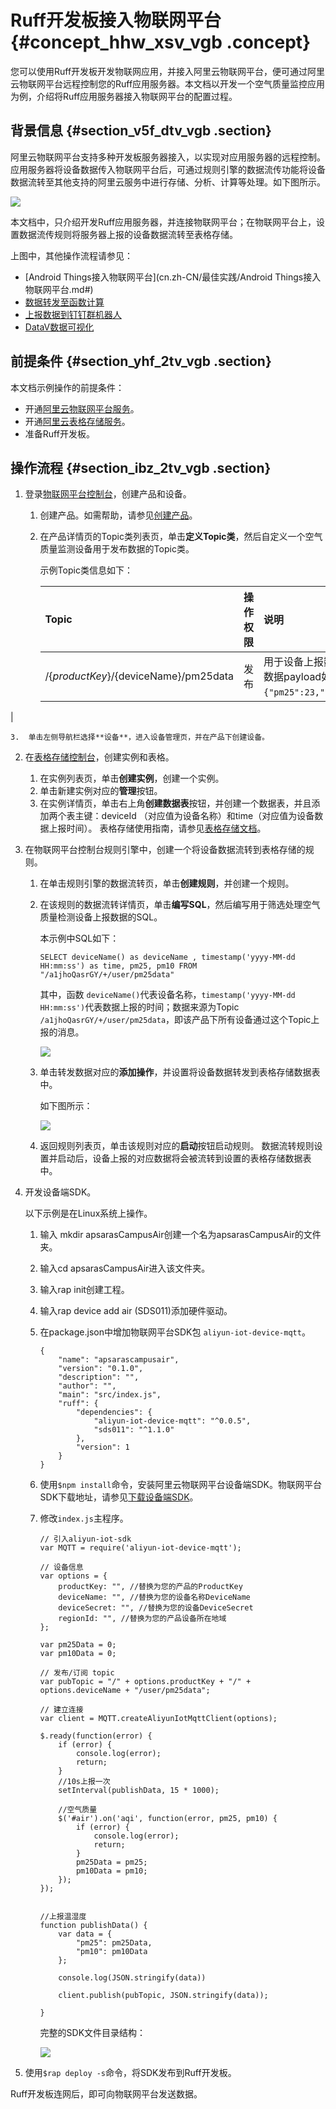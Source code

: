 # Ruff开发板接入物联网平台 {#concept_hhw_xsv_vgb .concept}

您可以使用Ruff开发板开发物联网应用，并接入阿里云物联网平台，便可通过阿里云物联网平台远程控制您的Ruff应用服务器。本文档以开发一个空气质量监控应用为例，介绍将Ruff应用服务器接入物联网平台的配置过程。

## 背景信息 {#section_v5f_dtv_vgb .section}

阿里云物联网平台支持多种开发板服务器接入，以实现对应用服务器的远程控制。应用服务器将设备数据传入物联网平台后，可通过规则引擎的数据流传功能将设备数据流转至其他支持的阿里云服务中进行存储、分析、计算等处理。如下图所示。

![](http://static-aliyun-doc.oss-cn-hangzhou.aliyuncs.com/assets/img/127995/155781280339148_zh-CN.png)

本文档中，只介绍开发Ruff应用服务器，并连接物联网平台；在物联网平台上，设置数据流传规则将服务器上报的设备数据流转至表格存储。

上图中，其他操作流程请参见：

-   [Android Things接入物联网平台](cn.zh-CN/最佳实践/Android Things接入物联网平台.md#)
-   [数据转发至函数计算](../../../../cn.zh-CN/用户指南/规则引擎/数据流转使用示例/转发数据到函数计算(FC).md#)
-   [上报数据到钉钉群机器人](cn.zh-CN/最佳实践/温湿度计上报数据到钉钉群机器人.md#)
-   [DataV数据可视化](https://help.aliyun.com/document_detail/30360.html)

## 前提条件 {#section_yhf_2tv_vgb .section}

本文档示例操作的前提条件：

-   开通[阿里云物联网平台服务](https://www.aliyun.com/product/iot-deviceconnect)。
-   开通[阿里云表格存储服务](https://www.aliyun.com/product/ots)。
-   准备Ruff开发板。

## 操作流程 {#section_ibz_2tv_vgb .section}

1.  登录[物联网平台控制台](https://iot.console.aliyun.com)，创建产品和设备。
    1.  创建产品。如需帮助，请参见[创建产品](../../../../cn.zh-CN/用户指南/产品与设备/创建产品.md#)。
    2.  在产品详情页的Topic类列表页，单击**定义Topic类**，然后自定义一个空气质量监测设备用于发布数据的Topic类。

        示例Topic类信息如下：

        |Topic|操作权限|说明|
        |:----|:---|:-|
        |/$\{productKey\}/$\{deviceName\}/pm25data|发布|用于设备上报数据。 上报数据payload如：`{"pm25":23,"pm10":63}`。

 |

    3.  单击左侧导航栏选择**设备**，进入设备管理页，并在产品下创建设备。
2.  在[表格存储控制台](https://ots.console.aliyun.com/index)，创建实例和表格。

    1.  在实例列表页，单击**创建实例**，创建一个实例。
    2.  单击新建实例对应的**管理**按钮。
    3.  在实例详情页，单击右上角**创建数据表**按钮，并创建一个数据表，并且添加两个表主键：deviceId （对应值为设备名称）和time（对应值为设备数据上报时间）。
    表格存储使用指南，请参见[表格存储文档](https://help.aliyun.com/document_detail/55211.html)。

3.  在物联网平台控制台规则引擎中，创建一个将设备数据流转到表格存储的规则。

    1.  在单击规则引擎的数据流转页，单击**创建规则**，并创建一个规则。
    2.  在该规则的数据流转详情页，单击**编写SQL**，然后编写用于筛选处理空气质量检测设备上报数据的SQL。

        本示例中SQL如下：

        ```
        SELECT deviceName() as deviceName , timestamp('yyyy-MM-dd HH:mm:ss') as time, pm25, pm10 FROM "/a1jhoQasrGY/+/user/pm25data"
        ```

        其中，函数 `deviceName()`代表设备名称，`timestamp('yyyy-MM-dd HH:mm:ss')`代表数据上报的时间；数据来源为Topic `/a1jhoQasrGY/+/user/pm25data`，即该产品下所有设备通过这个Topic上报的消息。

        ![](http://static-aliyun-doc.oss-cn-hangzhou.aliyuncs.com/assets/img/127995/155781280339155_zh-CN.png)

    3.  单击转发数据对应的**添加操作**，并设置将设备数据转发到表格存储数据表中。

        如下图所示：

        ![](http://static-aliyun-doc.oss-cn-hangzhou.aliyuncs.com/assets/img/127995/155781280339156_zh-CN.png)

    4.  返回规则列表页，单击该规则对应的**启动**按钮启动规则。
    数据流转规则设置并启动后，设备上报的对应数据将会被流转到设置的表格存储数据表中。

4.  开发设备端SDK。

    以下示例是在Linux系统上操作。

    1.  输入 mkdir apsarasCampusAir创建一个名为apsarasCampusAir的文件夹。
    2.  输入cd apsarasCampusAir进入该文件夹。
    3.  输入rap init创建工程。
    4.  输入rap device add air \(SDS011\)添加硬件驱动。
    5.  在package.json中增加物联网平台SDK包 `aliyun-iot-device-mqtt`。

        ```
        {
            "name": "apsarascampusair",
            "version": "0.1.0",
            "description": "",
            "author": "",
            "main": "src/index.js",
            "ruff": {
                "dependencies": {
                    "aliyun-iot-device-mqtt": "^0.0.5",
                    "sds011": "^1.1.0"
                },
                "version": 1
            }
        }
        ```

    6.  使用`$npm install`命令，安装阿里云物联网平台设备端SDK。物联网平台SDK下载地址，请参见[下载设备端SDK](../../../../cn.zh-CN/设备端开发指南/下载设备端SDK.md#)。
    7.  修改`index.js`主程序。

        ```
        // 引入aliyun-iot-sdk
        var MQTT = require('aliyun-iot-device-mqtt');
        
        // 设备信息
        var options = {
            productKey: "", //替换为您的产品的ProductKey
            deviceName: "", //替换为您的设备名称DeviceName
            deviceSecret: "", //替换为您的设备DeviceSecret
            regionId: "", //替换为您的产品设备所在地域
        };
        
        var pm25Data = 0;
        var pm10Data = 0;
        
        // 发布/订阅 topic
        var pubTopic = "/" + options.productKey + "/" + options.deviceName + "/user/pm25data";
        
        // 建立连接
        var client = MQTT.createAliyunIotMqttClient(options);
        
        $.ready(function(error) {
            if (error) {
                console.log(error);
                return;
            }
            //10s上报一次
            setInterval(publishData, 15 * 1000);
        
            //空气质量
            $('#air').on('aqi', function(error, pm25, pm10) {
                if (error) {
                    console.log(error);
                    return;
                }
                pm25Data = pm25;
                pm10Data = pm10;
            });
        });
        
        
        //上报温湿度
        function publishData() {
            var data = {
                "pm25": pm25Data,
                "pm10": pm10Data
            };
        
            console.log(JSON.stringify(data))
        
            client.publish(pubTopic, JSON.stringify(data));
        
        }
        ```

        完整的SDK文件目录结构：

         ![](http://static-aliyun-doc.oss-cn-hangzhou.aliyuncs.com/assets/img/127995/155781280339157_zh-CN.png)

5.  使用`$rap deploy -s`命令，将SDK发布到Ruff开发板。

Ruff开发板连网后，即可向物联网平台发送数据。

